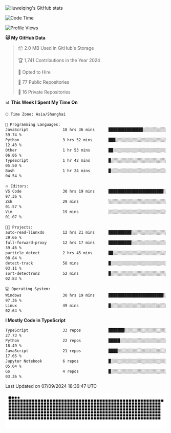 ![liuweiqing's GitHub stats](https://github-readme-stats.vercel.app/api?username=14790897&show_icons=true&locale=cn&include_all_commits=true&count_private=true)

<!--START_SECTION:waka-->
![Code Time](http://img.shields.io/badge/Code%20Time-1%2C364%20hrs%2058%20mins-blue)

![Profile Views](http://img.shields.io/badge/Profile%20Views-5-blue)

**🐱 My GitHub Data** 

> 📦 2.0 MB Used in GitHub's Storage 
 > 
> 🏆 1,741 Contributions in the Year 2024
 > 
> 💼 Opted to Hire
 > 
> 📜 77 Public Repositories 
 > 
> 🔑 16 Private Repositories 
 > 
📊 **This Week I Spent My Time On** 

```text
🕑︎ Time Zone: Asia/Shanghai

💬 Programming Languages: 
JavaScript               18 hrs 36 mins      ███████████████░░░░░░░░░░   59.74 % 
Python                   3 hrs 52 mins       ███░░░░░░░░░░░░░░░░░░░░░░   12.43 % 
Other                    1 hr 53 mins        ██░░░░░░░░░░░░░░░░░░░░░░░   06.06 % 
TypeScript               1 hr 42 mins        █░░░░░░░░░░░░░░░░░░░░░░░░   05.50 % 
Bash                     1 hr 24 mins        █░░░░░░░░░░░░░░░░░░░░░░░░   04.54 % 

🔥 Editors: 
VS Code                  30 hrs 19 mins      ████████████████████████░   97.36 % 
Zsh                      29 mins             ░░░░░░░░░░░░░░░░░░░░░░░░░   01.57 % 
Vim                      19 mins             ░░░░░░░░░░░░░░░░░░░░░░░░░   01.07 % 

🐱‍💻 Projects: 
auto-read-liunxdo        12 hrs 21 mins      ██████████░░░░░░░░░░░░░░░   39.66 % 
full-forward-proxy       12 hrs 17 mins      ██████████░░░░░░░░░░░░░░░   39.46 % 
particle_detect          2 hrs 45 mins       ██░░░░░░░░░░░░░░░░░░░░░░░   08.84 % 
detect-track             58 mins             █░░░░░░░░░░░░░░░░░░░░░░░░   03.11 % 
sort-detectron2          52 mins             █░░░░░░░░░░░░░░░░░░░░░░░░   02.83 % 

💻 Operating System: 
Windows                  30 hrs 19 mins      ████████████████████████░   97.36 % 
Linux                    49 mins             █░░░░░░░░░░░░░░░░░░░░░░░░   02.64 % 
```

**I Mostly Code in TypeScript** 

```text
TypeScript               33 repos            ███████░░░░░░░░░░░░░░░░░░   27.73 % 
Python                   22 repos            █████░░░░░░░░░░░░░░░░░░░░   18.49 % 
JavaScript               21 repos            ████░░░░░░░░░░░░░░░░░░░░░   17.65 % 
Jupyter Notebook         6 repos             █░░░░░░░░░░░░░░░░░░░░░░░░   05.04 % 
Go                       4 repos             █░░░░░░░░░░░░░░░░░░░░░░░░   03.36 % 
```




 Last Updated on 07/09/2024 18:36:47 UTC
<!--END_SECTION:waka-->

<picture>
  <source media="(prefers-color-scheme: dark)" srcset="https://raw.githubusercontent.com/14790897/14790897/output/github-contribution-grid-snake-dark.svg" />
  <source media="(prefers-color-scheme: light)" srcset="https://raw.githubusercontent.com/14790897/14790897/output/github-contribution-grid-snake.svg" />
  <img alt="github-snake" src="https://raw.githubusercontent.com/14790897/14790897/output/github-contribution-grid-snake.svg" />
</picture>
